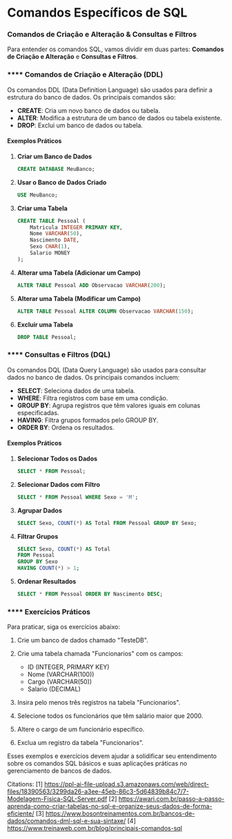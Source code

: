 # Comandos Específicos de SQL

### Comandos de Criação e Alteração & Consultas e Filtros

Para entender os comandos SQL, vamos dividir em duas partes: **Comandos de Criação e Alteração** e **Consultas e Filtros**.

### **** Comandos de Criação e Alteração (DDL)

Os comandos DDL (Data Definition Language) são usados para definir a estrutura do banco de dados. Os principais comandos são:

- **CREATE**: Cria um novo banco de dados ou tabela.
- **ALTER**: Modifica a estrutura de um banco de dados ou tabela existente.
- **DROP**: Exclui um banco de dados ou tabela.

#### Exemplos Práticos

1. **Criar um Banco de Dados**
   ```sql
   CREATE DATABASE MeuBanco;
   ```

2. **Usar o Banco de Dados Criado**
   ```sql
   USE MeuBanco;
   ```

3. **Criar uma Tabela**
   ```sql
   CREATE TABLE Pessoal (
       Matricula INTEGER PRIMARY KEY,
       Nome VARCHAR(50),
       Nascimento DATE,
       Sexo CHAR(1),
       Salario MONEY
   );
   ```

4. **Alterar uma Tabela (Adicionar um Campo)**
   ```sql
   ALTER TABLE Pessoal ADD Observacao VARCHAR(200);
   ```

5. **Alterar uma Tabela (Modificar um Campo)**
   ```sql
   ALTER TABLE Pessoal ALTER COLUMN Observacao VARCHAR(150);
   ```

6. **Excluir uma Tabela**
   ```sql
   DROP TABLE Pessoal;
   ```

### **** Consultas e Filtros (DQL)

Os comandos DQL (Data Query Language) são usados para consultar dados no banco de dados. Os principais comandos incluem:

- **SELECT**: Seleciona dados de uma tabela.
- **WHERE**: Filtra registros com base em uma condição.
- **GROUP BY**: Agrupa registros que têm valores iguais em colunas especificadas.
- **HAVING**: Filtra grupos formados pelo GROUP BY.
- **ORDER BY**: Ordena os resultados.

#### Exemplos Práticos

1. **Selecionar Todos os Dados**
   ```sql
   SELECT * FROM Pessoal;
   ```

2. **Selecionar Dados com Filtro**
   ```sql
   SELECT * FROM Pessoal WHERE Sexo = 'M';
   ```

3. **Agrupar Dados**
   ```sql
   SELECT Sexo, COUNT(*) AS Total FROM Pessoal GROUP BY Sexo;
   ```

4. **Filtrar Grupos**
   ```sql
   SELECT Sexo, COUNT(*) AS Total 
   FROM Pessoal 
   GROUP BY Sexo 
   HAVING COUNT(*) > 1;
   ```

5. **Ordenar Resultados**
   ```sql
   SELECT * FROM Pessoal ORDER BY Nascimento DESC;
   ```

### **** Exercícios Práticos

Para praticar, siga os exercícios abaixo:

1. Crie um banco de dados chamado "TesteDB".
   
2. Crie uma tabela chamada "Funcionarios" com os campos:
    - ID (INTEGER, PRIMARY KEY)
    - Nome (VARCHAR(100))
    - Cargo (VARCHAR(50))
    - Salario (DECIMAL)

3. Insira pelo menos três registros na tabela "Funcionarios".

4. Selecione todos os funcionários que têm salário maior que 2000.

5. Altere o cargo de um funcionário específico.

6. Exclua um registro da tabela "Funcionarios".

Esses exemplos e exercícios devem ajudar a solidificar seu entendimento sobre os comandos SQL básicos e suas aplicações práticas no gerenciamento de bancos de dados.

Citations:
[1] https://ppl-ai-file-upload.s3.amazonaws.com/web/direct-files/18390563/3299da26-a3ee-45eb-86c3-5d64839b84c7/7-Modelagem-Fisica-SQL-Server.pdf
[2] https://awari.com.br/passo-a-passo-aprenda-como-criar-tabelas-no-sql-e-organize-seus-dados-de-forma-eficiente/
[3] https://www.bosontreinamentos.com.br/bancos-de-dados/comandos-dml-sql-e-sua-sintaxe/
[4] https://www.treinaweb.com.br/blog/principais-comandos-sql